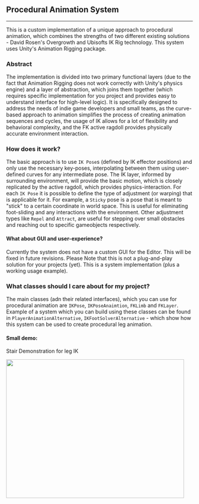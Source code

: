 ## Procedural Animation System
---


This is a custom implementation of a unique approach to procedural animation, which combines the strengths of two different existing solutions - David Rosen's Overgrowth and Ubisofts IK Rig technology. This system uses Unity's Animation Rigging package. 

### Abstract
The implementation is divided into two primary functional layers (due to the fact that Animation Rigging does not work correctly with Unity's physics engine) and a layer of abstraction, which joins them together (which requires specific implementation for you project and provides easy to understand interface for high-level logic). It is specifically designed to address the needs of indie game developers and small teams, as the curve-based approach to animation simplifies the process of creating animation sequences and cycles, the usage of IK allows for a lot of flexibility and behavioral complexity, and the FK active ragdoll provides  physically accurate environment interaction. 

### How does it work?
The basic approach is to use `IK Pose`s (defined by IK effector positions) and only use the necessary key-poses, interpolating between them using user-defined curves for any intermediate pose. The IK layer, informed by surrounding environment, will provide the basic motion, which is closely replicated by the active ragdoll, which provides physics-interaction.
For each `IK Pose` it is possible to define the type of adjustment (or warping) that is applicable for it. For example, a `Sticky` pose is a pose that is meant to "stick" to a certain coordinate in world space. This is useful for eliminating foot-sliding and any interactions with the environment. Other adjustment types like `Repel` and `Attract`, are useful for stepping over small obstacles and reaching out to specific gameobjects respectively.

#### What about GUI and user-experience?
Currently the system does not have a custom GUI for the Editor. This will be fixed in future revisions. 
Please Note that this is not a plug-and-play solution for your projects (yet). This is a system implementation (plus a working usage example).

### What classes should I care about for my project?
The main classes (adn their related interfaces), which you can use for procedural animation are `IKPose`, `IKPoseAnaimtion`, `FKLimb` and `FKLayer`. 
Example of a system which you can build using these classes can be found in `PlayerAnimationAlternative`, `IKFootSolverAlternative` - which show how this system can be used to create procedural leg animation. 

#### Small demo:
Stair Demonstration for leg IK

<img src="https://media.giphy.com/media/wrBeu9fc6venDspj0A/giphy.gif" width="480" height="374">
